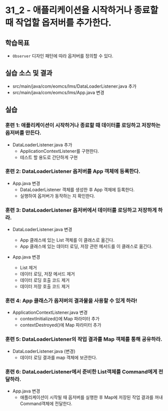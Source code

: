# 31_2 - 애플리케이션을 시작하거나 종료할 때 작업할 옵저버를 추가한다.

## 학습목표

- `Observer` 디자인 패턴에 따라 옵저버를 정의할 수 있다.

## 실습 소스 및 결과

- src/main/java/com/eomcs/lms/DataLoaderListener.java 추가
- src/main/java/com/eomcs/lms/App.java 변경

## 실습

### 훈련 1: 애플리케이션이 시작하거나 종료할 때 데이터를 로딩하고 저장하는 옵저버를 만든다.

- DataLoaderListener.java 추가
  - ApplicationContextListener를 구현한다.
  - 테스트 할 용도로 간단하게 구현
  
  
### 훈련 2: DataLoaderListener 옵저버를 App 객체에 등록한다.
- App.java 변경
  - DataLoaderListener 객체를 생성한 후 App 객체에 등록한다.
  - 실행하여 옵저버가 동작하는 지 확인한다.

### 훈련 3: DataLoaderListener 옵저버에서 데이터를 로딩하고 저장하게 하라.
- DataLoaderListener.java 변경
  - App 클래스에 있는 List 객체를 이 클래스로 옮긴다.
  - App 클래스에 있는 데이터 로딩, 저장 관련 메서드를 이 클래스로 옮긴다.
  
- App.java 변경
  - List 제거
  - 데이터 로딩, 저장 메서드 제거
  - 데이터 로딩 호출 코드 제거
  - 데이터 저장 호출 코드 제거
  
### 훈련 4: App 클래스가 옵저버의 결과물을 사용할 수 있게 하라!
- ApplicationContextListener.java 변경
  - contextInitialized()에 Map 파라미터 추가
  - contextDestroyed()에 Map 파라미터 추가
  
### 훈련 5: DataLoaderListener의 작업 결과를 Map 객체를 통해 공유하라.
- DataLoaderListener.java (변경)
  - 데이터 로딩 결과를 map 객체에 보관한다.
  
### 훈련 6: DataLoaderListener에서 준비한 List객체를 Command에게 전달하라.
- App.java 변경
  - 애플리케이션이 시작될 때 옵저버를 실행한 후 Map에 저장된 작업 결과를 꺼내 Command객체에 전달한다.
  
  
  
  
  
